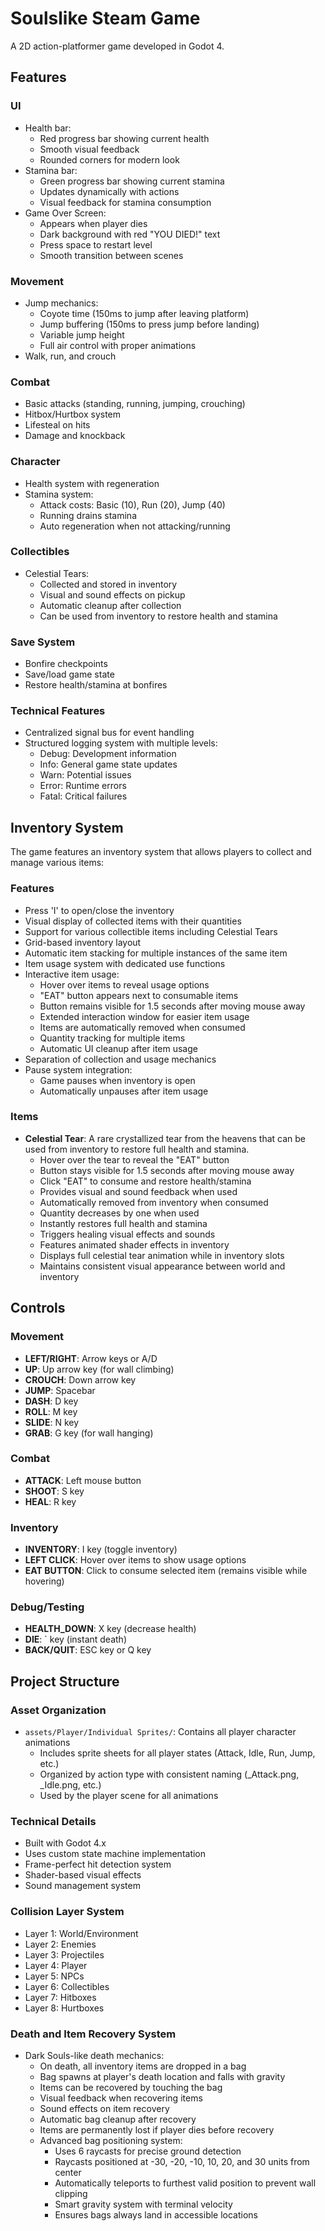 # Soulslike Steam Game

A 2D action-platformer game developed in Godot 4.

## Features

### UI
- Health bar:
  - Red progress bar showing current health
  - Smooth visual feedback
  - Rounded corners for modern look
- Stamina bar:
  - Green progress bar showing current stamina
  - Updates dynamically with actions
  - Visual feedback for stamina consumption
- Game Over Screen:
  - Appears when player dies
  - Dark background with red "YOU DIED!" text
  - Press space to restart level
  - Smooth transition between scenes

### Movement
- Jump mechanics:
  - Coyote time (150ms to jump after leaving platform)
  - Jump buffering (150ms to press jump before landing)
  - Variable jump height
  - Full air control with proper animations
- Walk, run, and crouch

### Combat
- Basic attacks (standing, running, jumping, crouching)
- Hitbox/Hurtbox system
- Lifesteal on hits
- Damage and knockback

### Character
- Health system with regeneration
- Stamina system:
  - Attack costs: Basic (10), Run (20), Jump (40)
  - Running drains stamina
  - Auto regeneration when not attacking/running

### Collectibles
- Celestial Tears:
  - Collected and stored in inventory
  - Visual and sound effects on pickup
  - Automatic cleanup after collection
  - Can be used from inventory to restore health and stamina

### Save System
- Bonfire checkpoints
- Save/load game state
- Restore health/stamina at bonfires

### Technical Features
- Centralized signal bus for event handling
- Structured logging system with multiple levels:
  - Debug: Development information
  - Info: General game state updates
  - Warn: Potential issues
  - Error: Runtime errors
  - Fatal: Critical failures

## Inventory System
The game features an inventory system that allows players to collect and manage various items:

### Features
- Press 'I' to open/close the inventory
- Visual display of collected items with their quantities
- Support for various collectible items including Celestial Tears
- Grid-based inventory layout
- Automatic item stacking for multiple instances of the same item
- Item usage system with dedicated use functions
- Interactive item usage:
  - Hover over items to reveal usage options
  - "EAT" button appears next to consumable items
  - Button remains visible for 1.5 seconds after moving mouse away
  - Extended interaction window for easier item usage
  - Items are automatically removed when consumed
  - Quantity tracking for multiple items
  - Automatic UI cleanup after item usage
- Separation of collection and usage mechanics
- Pause system integration:
  - Game pauses when inventory is open
  - Automatically unpauses after item usage

### Items
- **Celestial Tear**: A rare crystallized tear from the heavens that can be used from inventory to restore full health and stamina.
  - Hover over the tear to reveal the "EAT" button
  - Button stays visible for 1.5 seconds after moving mouse away
  - Click "EAT" to consume and restore health/stamina
  - Provides visual and sound feedback when used
  - Automatically removed from inventory when consumed
  - Quantity decreases by one when used
  - Instantly restores full health and stamina
  - Triggers healing visual effects and sounds
  - Features animated shader effects in inventory
  - Displays full celestial tear animation while in inventory slots
  - Maintains consistent visual appearance between world and inventory

## Controls

### Movement
- **LEFT/RIGHT**: Arrow keys or A/D
- **UP**: Up arrow key (for wall climbing)
- **CROUCH**: Down arrow key
- **JUMP**: Spacebar
- **DASH**: D key
- **ROLL**: M key
- **SLIDE**: N key
- **GRAB**: G key (for wall hanging)

### Combat
- **ATTACK**: Left mouse button
- **SHOOT**: S key
- **HEAL**: R key

### Inventory
- **INVENTORY**: I key (toggle inventory)
- **LEFT CLICK**: Hover over items to show usage options
- **EAT BUTTON**: Click to consume selected item (remains visible while hovering)

### Debug/Testing
- **HEALTH_DOWN**: X key (decrease health)
- **DIE**: ` key (instant death)
- **BACK/QUIT**: ESC key or Q key

## Project Structure

### Asset Organization
- `assets/Player/Individual Sprites/`: Contains all player character animations
  - Includes sprite sheets for all player states (Attack, Idle, Run, Jump, etc.)
  - Organized by action type with consistent naming (_Attack.png, _Idle.png, etc.)
  - Used by the player scene for all animations

### Technical Details
- Built with Godot 4.x
- Uses custom state machine implementation
- Frame-perfect hit detection system
- Shader-based visual effects
- Sound management system

### Collision Layer System
- Layer 1: World/Environment
- Layer 2: Enemies
- Layer 3: Projectiles
- Layer 4: Player
- Layer 5: NPCs
- Layer 6: Collectibles
- Layer 7: Hitboxes
- Layer 8: Hurtboxes

### Death and Item Recovery System
- Dark Souls-like death mechanics:
  - On death, all inventory items are dropped in a bag
  - Bag spawns at player's death location and falls with gravity
  - Items can be recovered by touching the bag
  - Visual feedback when recovering items
  - Sound effects on item recovery
  - Automatic bag cleanup after recovery
  - Items are permanently lost if player dies before recovery
  - Advanced bag positioning system:
    - Uses 6 raycasts for precise ground detection
    - Raycasts positioned at -30, -20, -10, 10, 20, and 30 units from center
    - Automatically teleports to furthest valid position to prevent wall clipping
    - Smart gravity system with terminal velocity
    - Ensures bags always land in accessible locations
